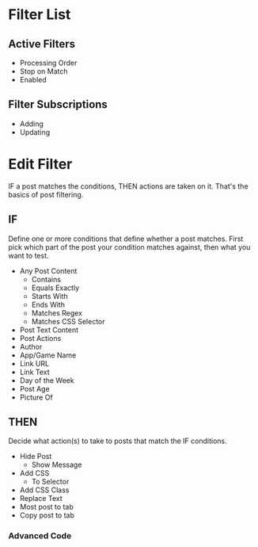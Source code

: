 <h1 id="filter-list">Filter List</h1>

## Active Filters

 - Processing Order
 - Stop on Match
 - Enabled

## Filter Subscriptions

 - Adding
 - Updating

<h1 id="edit-filter">Edit Filter</h1>

IF a post matches the conditions, THEN actions are taken on it. That's the basics of post filtering.

## IF

Define one or more conditions that define whether a post matches. First pick which part of the post your condition matches against, then what you want to test.

 - Any Post Content
   - Contains
   - Equals Exactly
   - Starts With
   - Ends With
   - Matches Regex
   - Matches CSS Selector
 - Post Text Content
 - Post Actions
 - Author
 - App/Game Name
 - Link URL
 - Link Text
 - Day of the Week
 - Post Age
 - Picture Of

## THEN

Decide what action(s) to take to posts that match the IF conditions.

 - Hide Post
   - Show Message
 - Add CSS
   - To Selector
 - Add CSS Class
 - Replace Text
 - Most post to tab
 - Copy post to tab

### Advanced Code


